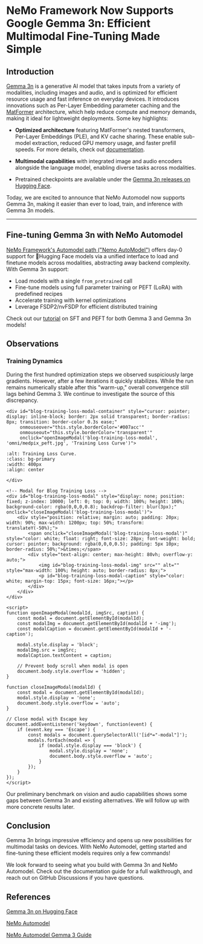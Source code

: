 # NeMo Framework Now Supports Google Gemma 3n: Efficient Multimodal Fine-Tuning Made Simple

## Introduction

[Gemma 3n](https://ai.google.dev/gemma/docs/gemma-3n) is a generative AI model that takes inputs from a variety of modalities, including images and audio, and is optimized for efficient resource usage and fast inference on everyday devices. It introduces innovations such as Per-Layer Embedding parameter caching and the [MatFormer](https://arxiv.org/pdf/2310.07707) architecture, which help reduce compute and memory demands, making it ideal for lightweight deployments. Some key highlights:

- **Optimized architecture** featuring MatFormer's nested transformers, Per-Layer Embeddings (PLE), and KV cache sharing. These enable sub-model extraction, reduced GPU memory usage, and faster prefill speeds. For more details, check out [documentation](https://ai.google.dev/gemma/docs/gemma-3n).

- **Multimodal capabilities** with integrated image and audio encoders alongside the language model, enabling diverse tasks across modalities.
- Pretrained checkpoints are available under the [Gemma 3n releases on Hugging Face](https://huggingface.co/collections/google/gemma-3n-685065323f5984ef315c93f4).

Today, we are excited to announce that NeMo Automodel now supports Gemma 3n, making it easier than ever to load, train, and inference with Gemma 3n models.


---

## Fine-tuning Gemma 3n with NeMo Automodel

[NeMo Framework's Automodel path ("Nemo AutoModel")](https://github.com/NVIDIA-NeMo/Automodel) offers day-0 support for :hugs:Hugging Face models via a unified interface to load and finetune models across modalities, abstracting away backend complexity. With Gemma 3n support:

- Load models with a single `from_pretrained` call
- Fine-tune models using full parameter training or PEFT (LoRA) with predefined recipes
- Accelerate training with kernel optimizations
- Leverage FSDP2/nvFSDP for efficient distributed training

Check out our [tutorial](https://github.com/NVIDIA-NeMo/Automodel/blob/main/docs/guides/omni/gemma3-3n.md) on SFT and PEFT for both Gemma 3 and Gemma 3n models!

## Observations

### Training Dynamics
During the first hundred optimization steps we observed suspiciously large gradients.
However, after a few iterations it quickly stabilizes. While the run remains numerically stable after this "warm-up," overall convergence still lags behind Gemma 3. We continue to investigate the source of this discrepancy.

```{raw} html
<div id="blog-training-loss-modal-container" style="cursor: pointer; display: inline-block; border: 2px solid transparent; border-radius: 8px; transition: border-color 0.3s ease;" 
     onmouseover="this.style.borderColor='#007acc'" 
     onmouseout="this.style.borderColor='transparent'"
     onclick="openImageModal('blog-training-loss-modal', 'omni/medpix_peft.jpg', 'Training Loss Curve')">
```

```{image} omni/medpix_peft.jpg
:alt: Training Loss Curve.
:class: bg-primary
:width: 400px
:align: center
```

```{raw} html
</div>

<!-- Modal for Blog Training Loss -->
<div id="blog-training-loss-modal" style="display: none; position: fixed; z-index: 10000; left: 0; top: 0; width: 100%; height: 100%; background-color: rgba(0,0,0,0.8); backdrop-filter: blur(3px);" onclick="closeImageModal('blog-training-loss-modal')">
    <div style="position: relative; margin: auto; padding: 20px; width: 90%; max-width: 1200px; top: 50%; transform: translateY(-50%);">
        <span onclick="closeImageModal('blog-training-loss-modal')" style="color: white; float: right; font-size: 28px; font-weight: bold; cursor: pointer; background: rgba(0,0,0,0.5); padding: 5px 10px; border-radius: 50%;">&times;</span>
        <div style="text-align: center; max-height: 80vh; overflow-y: auto;">
            <img id="blog-training-loss-modal-img" src="" alt="" style="max-width: 100%; height: auto; border-radius: 8px;">
            <p id="blog-training-loss-modal-caption" style="color: white; margin-top: 15px; font-size: 16px;"></p>
        </div>
    </div>
</div>

<script>
function openImageModal(modalId, imgSrc, caption) {
    const modal = document.getElementById(modalId);
    const modalImg = document.getElementById(modalId + '-img');
    const modalCaption = document.getElementById(modalId + '-caption');
    
    modal.style.display = 'block';
    modalImg.src = imgSrc;
    modalCaption.textContent = caption;
    
    // Prevent body scroll when modal is open
    document.body.style.overflow = 'hidden';
}

function closeImageModal(modalId) {
    const modal = document.getElementById(modalId);
    modal.style.display = 'none';
    document.body.style.overflow = 'auto';
}

// Close modal with Escape key
document.addEventListener('keydown', function(event) {
    if (event.key === 'Escape') {
        const modals = document.querySelectorAll('[id*="-modal"]');
        modals.forEach(modal => {
            if (modal.style.display === 'block') {
                modal.style.display = 'none';
                document.body.style.overflow = 'auto';
            }
        });
    }
});
</script>
```

Our preliminary benchmark on vision and audio capabilities shows some gaps between Gemma 3n and existing alternatives. We will follow up with more concrete results later.


## Conclusion
Gemma 3n brings impressive efficiency and opens up new possibilities for multimodal tasks on devices. With NeMo Automodel, getting started and fine-tuning these efficient models requires only a few commands!

We look forward to seeing what you build with Gemma 3n and NeMo Automodel. Check out the documentation guide for a full walkthrough, and reach out on GitHub Discussions if you have questions.

## References
[Gemma 3n on Hugging Face](https://huggingface.co/collections/google/gemma-3n-685065323f5984ef315c93f4)

[NeMo Automodel](https://github.com/NVIDIA-NeMo/Automodel)

[NeMo Automodel Gemma 3 Guide](https://github.com/NVIDIA-NeMo/Automodel/blob/main/docs/guides/omni/gemma3-3n.md)
